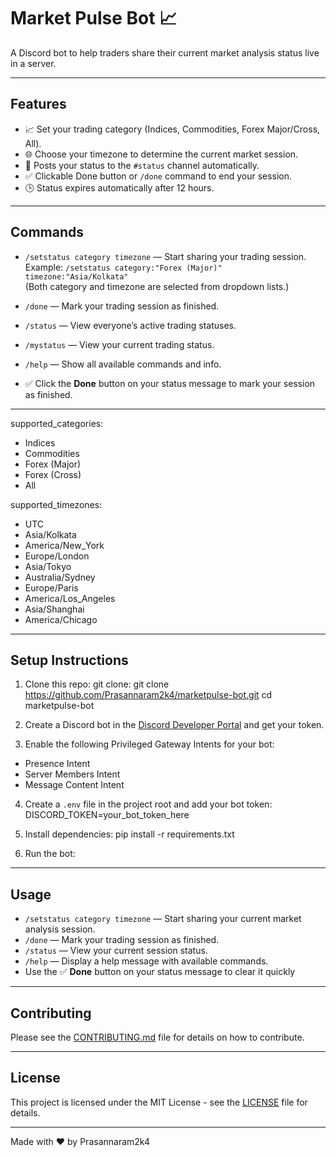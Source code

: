 # Market Pulse Bot 📈

A Discord bot to help traders share their current market analysis status live in a server.

---

## Features

- 📈 Set your trading category (Indices, Commodities, Forex Major/Cross, All).
- 🌐 Choose your timezone to determine the current market session.
- 📢 Posts your status to the `#status` channel automatically.
- ✅ Clickable Done button or `/done` command to end your session.
- 🕒 Status expires automatically after 12 hours.
---

## Commands


- `/setstatus category timezone` — Start sharing your trading session.  
  Example: `/setstatus category:"Forex (Major)" timezone:"Asia/Kolkata"`  
  (Both category and timezone are selected from dropdown lists.)

- `/done` — Mark your trading session as finished.

- `/status` — View everyone’s active trading statuses.

- `/mystatus` — View your current trading status.

- `/help` — Show all available commands and info.

- ✅ Click the **Done** button on your status message to mark your session as finished.

---

supported_categories:
  - Indices
  - Commodities
  - Forex (Major)
  - Forex (Cross)
  - All

supported_timezones:
  - UTC
  - Asia/Kolkata
  - America/New_York
  - Europe/London
  - Asia/Tokyo
  - Australia/Sydney
  - Europe/Paris
  - America/Los_Angeles
  - Asia/Shanghai
  - America/Chicago


---

## Setup Instructions

1. Clone this repo: git clone: git clone https://github.com/Prasannaram2k4/marketpulse-bot.git
cd marketpulse-bot

2. Create a Discord bot in the [Discord Developer Portal](https://discord.com/developers/applications) and get your token.

3. Enable the following Privileged Gateway Intents for your bot:
- Presence Intent  
- Server Members Intent  
- Message Content Intent

4. Create a `.env` file in the project root and add your bot token: DISCORD_TOKEN=your_bot_token_here

5. Install dependencies: pip install -r requirements.txt

6. Run the bot:


---

## Usage

- `/setstatus category timezone` — Start sharing your current market analysis session.
- `/done` — Mark your trading session as finished.
- `/status` — View your current session status.
- `/help` — Display a help message with available commands.
- Use the ✅ **Done** button on your status message to clear it quickly

---

## Contributing

Please see the [CONTRIBUTING.md](CONTRIBUTING.md) file for details on how to contribute.

---

## License

This project is licensed under the MIT License - see the [LICENSE](LICENSE) file for details.

---

Made with ❤️ by Prasannaram2k4
